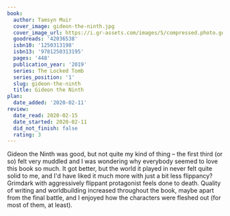 ```yaml
---
book:
  author: Tamsyn Muir
  cover_image: gideon-the-ninth.jpg
  cover_image_url: https://i.gr-assets.com/images/S/compressed.photo.goodreads.com/books/1546870952l/42036538._SX98_.jpg
  goodreads: '42036538'
  isbn10: '1250313198'
  isbn13: '9781250313195'
  pages: '448'
  publication_year: '2019'
  series: The Locked Tomb
  series_position: '1'
  slug: gideon-the-ninth
  title: Gideon the Ninth
plan:
  date_added: '2020-02-11'
review:
  date_read: 2020-02-15
  date_started: 2020-02-11
  did_not_finish: false
  rating: 3
---
```


Gideon the Ninth was good, but not quite my kind of thing – the first third (or so) felt very muddled and I was wondering why everybody seemed to love this book so much. It got better, but the world it played in never felt quite solid to me, and I'd have liked it much more with just a bit less flippancy? Grimdark with aggressively flippant protagonist feels done to death. Quality of writing and worldbuilding increased throughout the book, maybe apart from the final battle, and I enjoyed how the characters were fleshed out (for most of them, at least).
